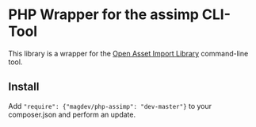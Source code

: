 # PHP Wrapper for the assimp CLI-Tool

This library is a wrapper for the [Open Asset Import Library](https://github.com/assimp/assimp) command-line tool.

## Install

Add `"require": {"magdev/php-assimp": "dev-master"}` to your composer.json and perform an update.

